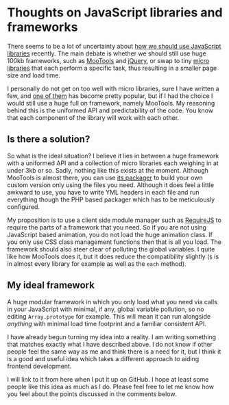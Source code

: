 # Thoughts on JavaScript libraries and frameworks

There seems to be a lot of uncertainty about [how we should use JavaScript libraries](http://addyosmani.com/blog/prosconsmicroframeworks/) recently. The main debate is whether we should still use huge 100kb frameworks, such as [MooTools](http://mootools.net/) and [jQuery](http://jquery.com/), or swap to tiny [micro libraries](http://microjs.com/) that each perform a specific task, thus resulting in a smaller page size and load time.

I personally do not get on too well with micro libraries, sure I have written a few, and [one of them](https://github.com/Wolfy87/EventEmitter) has become pretty popular, but if I had the choice I would still use a huge full on framework, namely MooTools. My reasoning behind this is the uniformed API and predictability of the code. You know that each component of the library will work with each other.

## Is there a solution?

So what is the ideal situation? I believe it lies in between a huge framework with a uniformed API and a collection of micro libraries each weighing in at under 3kb or so. Sadly, nothing like this exists at the moment. Although MooTools is almost there, you can use [its packager](https://github.com/kamicane/packager) to build your own custom version only using the files you need. Although it does feel a little awkward to use, you have to write YML headers in each file and run everything though the PHP based packager which has to be meticulously configured.

My proposition is to use a client side module manager such as [RequireJS](http://requirejs.org/) to require the parts of a framework that you need. So if you are not using JavaScript based animation, you do not load the huge animation class. If you only use CSS class management functions then that is all you load. The framework should also steer clear of polluting the global variables. I quite like how MooTools does it, but it does reduce the compatibility slightly (`$` is in almost every library for example as well as the `each` method).

## My ideal framework

A huge modular framework in which you only load what you need via calls in your JavaScript with minimal, if any, global variable pollution, so no editing `Array.prototype` for example. This will mean it can run alongside _anything_ with minimal load time footprint and a familiar consistent API.

I have already begun turning my idea into a reality. I am writing something that matches exactly what I have described above. I do not know if other people feel the same way as me and think there is a need for it, but I think it is a good and useful idea which takes a different approach to aiding frontend development.

I will link to it from here when I put it up on GitHub. I hope at least some people like this idea as much as I do. Please feel free to let me know how you feel about the points discussed in the comments below.
